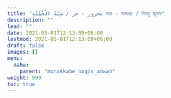 ```yaml
---
title: "مجرور - جر / شِبْهُ الْجُمْلَةِ জার - মাজরূর / শিবহু জুমলা"
description: ""
lead: ""
date: 2021-05-01T12:13:09+06:00
lastmod: 2021-05-01T12:13:09+06:00
draft: false
images: []
menu: 
  nahw:
    parent: "murakkabe_naqis_anwan"
weight: 999
toc: true
---
```



